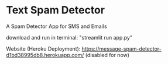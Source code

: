 # Text Spam Detector

A Spam Detector App for SMS and Emails

download and run in terminal: "streamlit run app.py"

Website (Heroku Deployment): https://message-spam-detector-d1bd38995db8.herokuapp.com/ (disabled for now)
